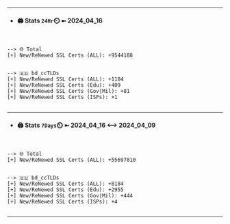 

---
- #### 🖨️ **Stats** `24Hr`⏲️ ➼ 2024_04_16
```console


--> 🌐 Total
[+] New/ReNewed SSL Certs (ALL): +9544188


--> 🇧🇩 bd_ccTLDs
[+] New/ReNewed SSL Certs (ALL): +1184
[+] New/ReNewed SSL Certs (Edu): +409
[+] New/ReNewed SSL Certs (Gov|Mil): +81
[+] New/ReNewed SSL Certs (ISPs): +1


```

---
- #### 🖨️ **Stats** `7Days`⏲️ ➼ 2024_04_16 <--> 2024_04_09
```console


--> 🌐 Total
[+] New/ReNewed SSL Certs (ALL): +55697810


--> 🇧🇩 bd_ccTLDs
[+] New/ReNewed SSL Certs (ALL): +8184
[+] New/ReNewed SSL Certs (Edu): +2955
[+] New/ReNewed SSL Certs (Gov|Mil): +444
[+] New/ReNewed SSL Certs (ISPs): +4


```

---

